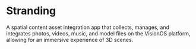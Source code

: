 # Stranding
 A spatial content asset integration app that collects, manages, and integrates photos, videos, music, and model files on the VisionOS platform, allowing for an immersive experience of 3D scenes.
